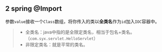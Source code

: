 ## 2 spring @Import

参数`value`接收一个`Class`数组，将你传入的类以**全类名**作为`id`加入`IOC`容器中。

>* 全类名：java中指的是全限定类名，相当于包名+类名。（`com.syx.servlet.HelloServlet`）
>* 非限定类名：就是平常的类名。